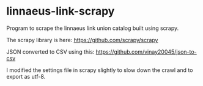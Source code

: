 # linnaeus-link-scrapy
Program to scrape the linnaeus link union catalog built using scrapy.

The scrapy library is here: https://github.com/scrapy/scrapy

JSON converted to CSV using this: https://github.com/vinay20045/json-to-csv

I modified the settings file in scrapy slightly to slow down the crawl and to export as utf-8.
